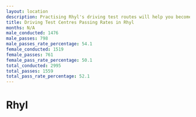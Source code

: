 ```yaml
---
layout: location
description: Practising Rhyl's driving test routes will help you become more confident in your gear-changing abilities.
title: Driving Test Centres Passing Rates in Rhyl
months: N/A
male_conducted: 1476
male_passes: 798
male_passes_rate_percentage: 54.1
female_conducted: 1519
female_passes: 761
female_pass_rate_percentage: 50.1
total_conducted: 2995
total_passes: 1559
total_pass_rate_percentage: 52.1
---
```


# Rhyl
